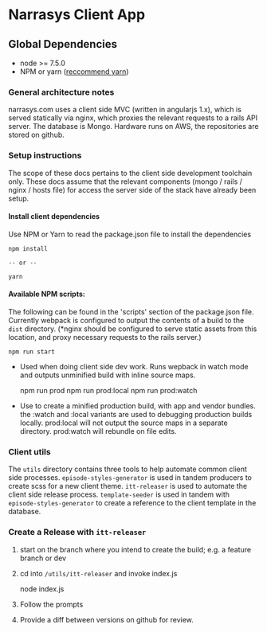 
# Narrasys Client App

## Global Dependencies

- node >= 7.5.0
- NPM or yarn ([reccommend yarn](https://yarnpkg.com/en/docs/install#alternatives-tab))

### General architecture notes

narrasys.com uses a client side MVC (written in angularjs 1.x), which is served statically via nginx, which proxies
the relevant requests to a rails API server. The database is Mongo. Hardware runs on AWS, the repositories are stored on github.


### Setup instructions

The scope of these docs pertains to the client side development toolchain only.
These docs assume that the relevant components (mongo / rails / nginx / hosts file) for 
access the server side of the stack have already been setup.

#### Install client dependencies

Use NPM or Yarn to read the package.json file to install the dependencies

    npm install
    
    -- or --
    
    yarn
    
#### Available NPM scripts:

The following can be found in the 'scripts' section of the package.json file.
Currently webpack is configured to output the contents of a build to the <code>dist</code>
directory. (*nginx should be configured to serve static assets from this location, and proxy 
necessary requests to the rails server.)
    
    npm run start

 - Used when doing client side dev work. Runs wepback in watch mode and outputs unminified build with inline source maps.
 
 
    npm run prod
    npm run prod:local
    npm run prod:watch

 - Use to create a minified production build, with app and vendor bundles. the :watch and :local
 variants are used to debugging production builds locally. prod:local will not output the
 source maps in a separate directory. prod:watch will rebundle on file edits.
 
### Client utils
 
  The <code>utils</code> directory contains three tools to help automate common
  client side processes. <code>episode-styles-generator</code> is used in tandem
  producers to create scss for a new client theme. <code>itt-releaser</code> is used
  to automate the client side release process. <code>template-seeder</code> is used
  in tandem with <code>episode-styles-generator</code> to create a reference to the 
  client template in the database. 
    
    
### Create a Release with <code>itt-releaser</code>

1. start on the branch where you intend to create the build; e.g. a feature branch or dev
2. cd into <code>/utils/itt-releaser</code> and invoke index.js


    node index.js
    

3. Follow the prompts 
4. Provide a diff between versions on github for review.
